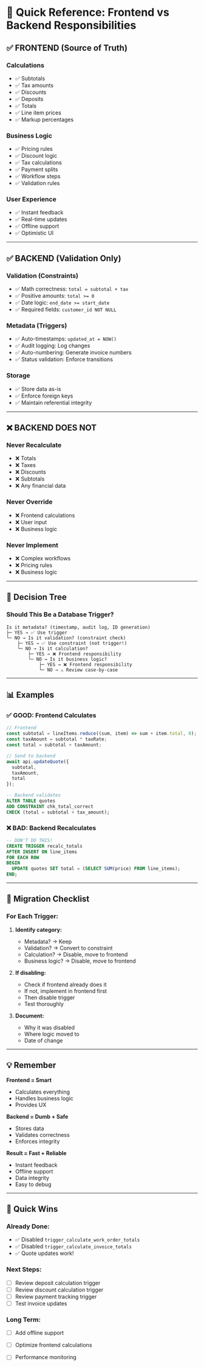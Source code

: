 # 🎯 Quick Reference: Frontend vs Backend Responsibilities

## ✅ FRONTEND (Source of Truth)

### **Calculations**
- ✅ Subtotals
- ✅ Tax amounts
- ✅ Discounts
- ✅ Deposits
- ✅ Totals
- ✅ Line item prices
- ✅ Markup percentages

### **Business Logic**
- ✅ Pricing rules
- ✅ Discount logic
- ✅ Tax calculations
- ✅ Payment splits
- ✅ Workflow steps
- ✅ Validation rules

### **User Experience**
- ✅ Instant feedback
- ✅ Real-time updates
- ✅ Offline support
- ✅ Optimistic UI

---

## ✅ BACKEND (Validation Only)

### **Validation (Constraints)**
- ✅ Math correctness: `total = subtotal + tax`
- ✅ Positive amounts: `total >= 0`
- ✅ Date logic: `end_date >= start_date`
- ✅ Required fields: `customer_id NOT NULL`

### **Metadata (Triggers)**
- ✅ Auto-timestamps: `updated_at = NOW()`
- ✅ Audit logging: Log changes
- ✅ Auto-numbering: Generate invoice numbers
- ✅ Status validation: Enforce transitions

### **Storage**
- ✅ Store data as-is
- ✅ Enforce foreign keys
- ✅ Maintain referential integrity

---

## ❌ BACKEND DOES NOT

### **Never Recalculate**
- ❌ Totals
- ❌ Taxes
- ❌ Discounts
- ❌ Subtotals
- ❌ Any financial data

### **Never Override**
- ❌ Frontend calculations
- ❌ User input
- ❌ Business logic

### **Never Implement**
- ❌ Complex workflows
- ❌ Pricing rules
- ❌ Business logic

---

## 🎯 Decision Tree

### **Should This Be a Database Trigger?**

```
Is it metadata? (timestamp, audit log, ID generation)
├─ YES → ✅ Use trigger
└─ NO → Is it validation? (constraint check)
    ├─ YES → ✅ Use constraint (not trigger!)
    └─ NO → Is it calculation?
        ├─ YES → ❌ Frontend responsibility
        └─ NO → Is it business logic?
            ├─ YES → ❌ Frontend responsibility
            └─ NO → ⚠️ Review case-by-case
```

---

## 📊 Examples

### **✅ GOOD: Frontend Calculates**
```javascript
// Frontend
const subtotal = lineItems.reduce((sum, item) => sum + item.total, 0);
const taxAmount = subtotal * taxRate;
const total = subtotal + taxAmount;

// Send to backend
await api.updateQuote({
  subtotal,
  taxAmount,
  total
});
```

```sql
-- Backend validates
ALTER TABLE quotes
ADD CONSTRAINT chk_total_correct
CHECK (total = subtotal + tax_amount);
```

### **❌ BAD: Backend Recalculates**
```sql
-- DON'T DO THIS!
CREATE TRIGGER recalc_totals
AFTER INSERT ON line_items
FOR EACH ROW
BEGIN
  UPDATE quotes SET total = (SELECT SUM(price) FROM line_items);
END;
```

---

## 🚀 Migration Checklist

### **For Each Trigger:**

1. **Identify category:**
   - Metadata? → Keep
   - Validation? → Convert to constraint
   - Calculation? → Disable, move to frontend
   - Business logic? → Disable, move to frontend

2. **If disabling:**
   - Check if frontend already does it
   - If not, implement in frontend first
   - Then disable trigger
   - Test thoroughly

3. **Document:**
   - Why it was disabled
   - Where logic moved to
   - Date of change

---

## 💡 Remember

**Frontend = Smart**
- Calculates everything
- Handles business logic
- Provides UX

**Backend = Dumb + Safe**
- Stores data
- Validates correctness
- Enforces integrity

**Result = Fast + Reliable**
- Instant feedback
- Offline support
- Data integrity
- Easy to debug

---

## 🎉 Quick Wins

### **Already Done:**
- ✅ Disabled `trigger_calculate_work_order_totals`
- ✅ Disabled `trigger_calculate_invoice_totals`
- ✅ Quote updates work!

### **Next Steps:**
- [ ] Review deposit calculation trigger
- [ ] Review discount calculation trigger
- [ ] Review payment tracking trigger
- [ ] Test invoice updates

### **Long Term:**
- [ ] Add offline support
- [ ] Optimize frontend calculations
- [ ] Performance monitoring

